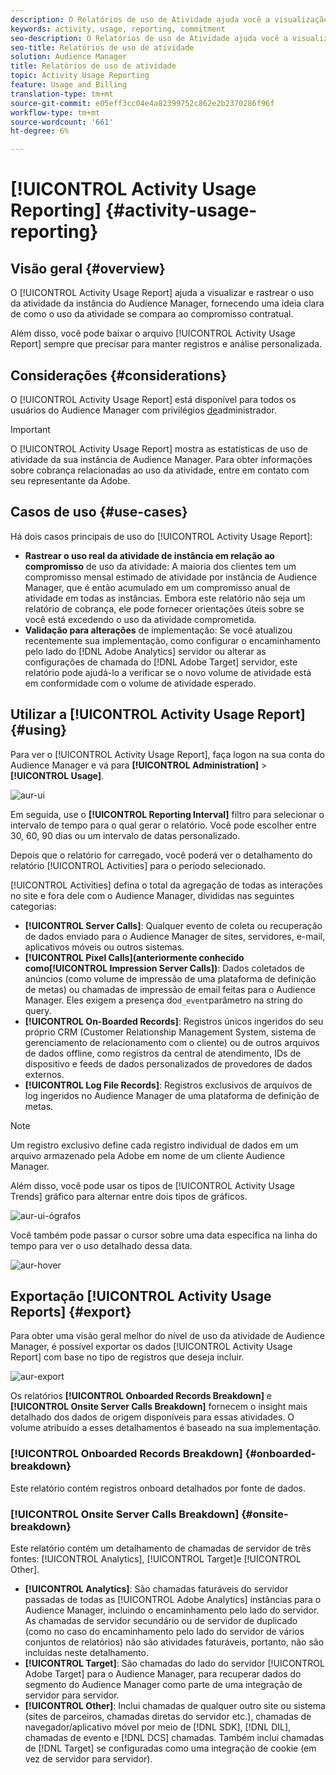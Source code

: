 ```yaml
---
description: O Relatórios de uso de Atividade ajuda você a visualização e a rastrear o uso de atividade para a instância do Audience Manager, para que você possa comparar o uso real com o compromisso contratual.
keywords: activity, usage, reporting, commitment
seo-description: O Relatórios de uso de Atividade ajuda você a visualização e a rastrear o uso de atividade para a instância do Audience Manager, para que você possa comparar o uso real com o compromisso contratual.
seo-title: Relatórios de uso de atividade
solution: Audience Manager
title: Relatórios de uso de atividade
topic: Activity Usage Reporting
feature: Usage and Billing
translation-type: tm+mt
source-git-commit: e05eff3cc04e4a82399752c862e2b2370286f96f
workflow-type: tm+mt
source-wordcount: '661'
ht-degree: 6%

---
```



# [!UICONTROL Activity Usage Reporting] {#activity-usage-reporting}

## Visão geral {#overview}

O [!UICONTROL Activity Usage Report] ajuda a visualizar e rastrear o uso da atividade da instância do Audience Manager, fornecendo uma ideia clara de como o uso da atividade se compara ao compromisso contratual.

Além disso, você pode baixar o arquivo [!UICONTROL Activity Usage Report] sempre que precisar para manter registros e análise personalizada.

## Considerações {#considerations}

O [!UICONTROL Activity Usage Report] está disponível para todos os usuários do Audience Manager com privilégios [de](edit-account-settings.md)administrador.

>[!IMPORTANT]
>
>O [!UICONTROL Activity Usage Report] mostra as estatísticas de uso de atividade da sua instância de Audience Manager. Para obter informações sobre cobrança relacionadas ao uso da atividade, entre em contato com seu representante da Adobe.

## Casos de uso {#use-cases}

Há dois casos principais de uso do [!UICONTROL Activity Usage Report]:

* **Rastrear o uso real da atividade de instância em relação ao compromisso** de uso da atividade: A maioria dos clientes tem um compromisso mensal estimado de atividade por instância de Audience Manager, que é então acumulado em um compromisso anual de atividade em todas as instâncias. Embora este relatório não seja um relatório de cobrança, ele pode fornecer orientações úteis sobre se você está excedendo o uso da atividade comprometida.
* **Validação para alterações** de implementação: Se você atualizou recentemente sua implementação, como configurar o encaminhamento pelo lado do [!DNL Adobe Analytics] servidor ou alterar as configurações de chamada do [!DNL Adobe Target] servidor, este relatório pode ajudá-lo a verificar se o novo volume de atividade está em conformidade com o volume de atividade esperado.

## Utilizar a [!UICONTROL Activity Usage Report] {#using}

Para ver o [!UICONTROL Activity Usage Report], faça logon na sua conta do Audience Manager e vá para **[!UICONTROL Administration]** > **[!UICONTROL Usage]**.

![aur-ui](assets/aur-ui.png)

Em seguida, use o **[!UICONTROL Reporting Interval]** filtro para selecionar o intervalo de tempo para o qual gerar o relatório. Você pode escolher entre 30, 60, 90 dias ou um intervalo de datas personalizado.

Depois que o relatório for carregado, você poderá ver o detalhamento do relatório [!UICONTROL Activities] para o período selecionado.

[!UICONTROL Activities] defina o total da agregação de todas as interações no site e fora dele com o Audience Manager, divididas nas seguintes categorias:

* **[!UICONTROL Server Calls]**: Qualquer evento de coleta ou recuperação de dados enviado para o Audience Manager de sites, servidores, e-mail, aplicativos móveis ou outros sistemas.
* **[!UICONTROL Pixel Calls](anteriormente conhecido como[!UICONTROL Impression Server Calls])**: Dados coletados de anúncios (como volume de impressão de uma plataforma de definição de metas) ou chamadas de impressão de email feitas para o Audience Manager. Eles exigem a presença do`d_event`parâmetro na string do query.
* **[!UICONTROL On-Boarded Records]**: Registros únicos ingeridos do seu próprio CRM (Customer Relationship Management System, sistema de gerenciamento de relacionamento com o cliente) ou de outros arquivos de dados offline, como registros da central de atendimento, IDs de dispositivo e feeds de dados personalizados de provedores de dados externos.
* **[!UICONTROL Log File Records]**: Registros exclusivos de arquivos de log ingeridos no Audience Manager de uma plataforma de definição de metas.

>[!NOTE]
>
>Um registro exclusivo define cada registro individual de dados em um arquivo armazenado pela Adobe em nome de um cliente Audience Manager.

Além disso, você pode usar os tipos de [!UICONTROL Activity Usage Trends] gráfico para alternar entre dois tipos de gráficos.

![aur-ui-ógrafos](assets/aur-ui-graphs.png)

Você também pode passar o cursor sobre uma data específica na linha do tempo para ver o uso detalhado dessa data.

![aur-hover](assets/aur-hover.png)

## Exportação [!UICONTROL Activity Usage Reports] {#export}

Para obter uma visão geral melhor do nível de uso da atividade de Audience Manager, é possível exportar os dados [!UICONTROL Activity Usage Report] com base no tipo de registros que deseja incluir.

![aur-export](assets/aur-export.png)

Os relatórios **[!UICONTROL Onboarded Records Breakdown]** e **[!UICONTROL Onsite Server Calls Breakdown]** fornecem o insight mais detalhado dos dados de origem disponíveis para essas atividades. O volume atribuído a esses detalhamentos é baseado na sua implementação.

### [!UICONTROL Onboarded Records Breakdown] {#onboarded-breakdown}

Este relatório contém registros onboard detalhados por fonte de dados.

### [!UICONTROL Onsite Server Calls Breakdown] {#onsite-breakdown}

Este relatório contém um detalhamento de chamadas de servidor de três fontes: [!UICONTROL Analytics], [!UICONTROL Target]e [!UICONTROL Other].

* **[!UICONTROL Analytics]**: São chamadas faturáveis do servidor passadas de todas as [!UICONTROL Adobe Analytics] instâncias para o Audience Manager, incluindo o encaminhamento pelo lado do servidor. As chamadas de servidor secundário ou de servidor de duplicado (como no caso do encaminhamento pelo lado do servidor de vários conjuntos de relatórios) não são atividades faturáveis, portanto, não são incluídas neste detalhamento.
* **[!UICONTROL Target]**: São chamadas do lado do servidor [!UICONTROL Adobe Target] para o Audience Manager, para recuperar dados do segmento do Audience Manager como parte de uma integração de servidor para servidor.
* **[!UICONTROL Other]**: Inclui chamadas de qualquer outro site ou sistema (sites de parceiros, chamadas diretas do servidor etc.), chamadas de navegador/aplicativo móvel por meio de [!DNL SDK], [!DNL DIL], chamadas de evento e [!DNL DCS] chamadas. Também inclui chamadas de [!DNL Target] se configuradas como uma integração de cookie (em vez de servidor para servidor).
